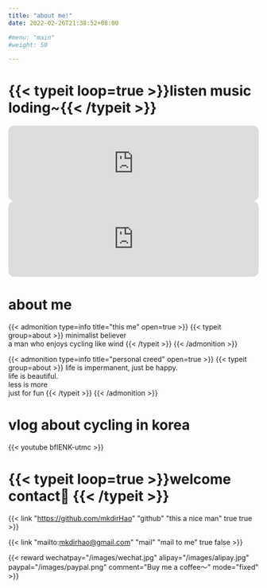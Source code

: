 ```yaml
---
title: "about me!"
date: 2022-02-26T21:38:52+08:00

#menu: "main"
#weight: 50

---
```


# {{< typeit loop=true >}}listen music loding~{{< /typeit >}}
<!-- take me to your heart -->
<iframe style="border-radius:12px" src="https://open.spotify.com/embed/track/7rdtBpPpe4knfd7aD98h9X?utm_source=generator" width="100%" height="152" frameBorder="0" allowfullscreen="" allow="autoplay; clipboard-write; encrypted-media; fullscreen; picture-in-picture" loading="lazy"></iframe>
<!-- 天空之城 李志 -->
<iframe style="border-radius:12px" src="https://open.spotify.com/embed/track/0sr9wJ9gQTla0XPQjyuDuw?utm_source=generator" width="100%" height="152" frameBorder="0" allowfullscreen="" allow="autoplay; clipboard-write; encrypted-media; fullscreen; picture-in-picture" loading="lazy"></iframe>

# about me
{{< admonition type=info title="this me" open=true >}}
{{< typeit group=about >}}
minimalist believer<br>
a man who enjoys cycling like wind
{{< /typeit >}}
{{< /admonition >}}

{{< admonition type=info title="personal creed" open=true >}}
{{< typeit group=about >}}
life is impermanent, just be happy.<br>
life is beautiful.<br>
less is more <br>
just for fun
{{< /typeit >}}
{{< /admonition >}}

# vlog about cycling in korea
{{< youtube bfIENK-utmc >}}

# {{< typeit loop=true >}}welcome contact👋  {{< /typeit >}}
 {{< link "https://github.com/mkdirHao" "github" "this a nice man" true true >}}

 
{{< link "mailto:mkdirhao@gmail.com" "mail" "mail to me" true false >}}

{{< reward wechatpay="/images/wechat.jpg" alipay="/images/alipay.jpg" paypal="/images/paypal.png" comment="Buy me a coffee～" mode="fixed" >}}





